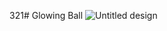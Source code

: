321# Glowing Ball
![Untitled design](https://github.com/Rupali1407/Html-and-Css-Projects/assets/123893797/e3b352e8-1941-4f3e-be2d-bb30a016e1c6)
